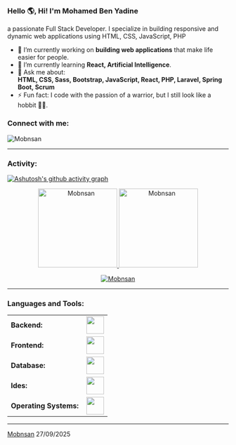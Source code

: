 <link rel="stylesheet" type='text/css' href="https://cdn.jsdelivr.net/gh/devicons/devicon@latest/devicon.min.css" />

### Hello 🌎, Hi! I'm Mohamed Ben Yadine

a passionate Full Stack Developer. I specialize in building responsive and dynamic web applications using HTML, CSS, JavaScript, PHP


- 🔭 I’m currently working on **building web applications** that make life easier for people.  
- 🌱 I’m currently learning **React, Artificial Intelligence**.  
- 💬 Ask me about:  
  **HTML, CSS, Sass, Bootstrap, JavaScript, React, PHP, Laravel, Spring Boot, Scrum**  
- ⚡ Fun fact: I code with the passion of a warrior, but I still look like a hobbit 🧙‍♂️.

<h3 align="left">Connect with me:</h3>
<p align="left">
<a href="https://twitter.com/Mobnsan" target="blank"><i align="center" class="devicon-twitter-original" alt="Mobnsan" height="40" width="60" ></i>
</a>
<a href="[https://www.linkedin.com/in/renato-r-611795133/](https://www.linkedin.com/in/mohamed-benyadinee-49587532b/)" target="blank"><i align="center" class="devicon-linkedin-plain colored" alt="mobn" height="40" width="60" ></i>
</a>
</p>

<p align="left"> <img src="https://komarev.com/ghpvc/?username=Mobnsan&label=Profile%20views&color=0e75b6&style=flat" alt="Mobnsan" /> </p>


------
<h3 align="left">Activity:</h3>

[![Ashutosh's github activity graph](https://github-readme-activity-graph.vercel.app/graph?username=Mobnsan&bg_color=100f0f&color=4c5e9e&line=4c569e&point=403e41&area=true&hide_border=true)](https://github.com/ashutosh00710/github-readme-activity-graph)

<div align="center">
  <a href="https://github.com/Mobnsan">
    <img height="180em" src="https://github-readme-stats.vercel.app/api/top-langs?username=Mobnsan&show_icons=true&locale=en&layout=compact&theme=tokyonight" alt="Mobnsan"/>
    <img height="180em" src="https://github-readme-stats.vercel.app/api?username=Mobnsan&show_icons=true&locale=en&layout=compact&theme=tokyonight" alt="Mobnsan"/>
  </a>
</div>
<p align="center">
  <a href="https://github.com/Mobnsan">
    <img src="https://github-readme-streak-stats.herokuapp.com/?user=Mobnsan&&theme=tokyonight" alt="Mobnsan" />
  </a>
</p>

------
<h3 align="left">Languages and Tools:</h3>
<table>
    <tr>
        <td style="font-weight: bold; padding-right: 10px; vertical-align: center; border: none;">Backend:</td>
        <td><img height="40" src="https://skillicons.dev/icons?i=php,python,laravel"/></td>
    </tr>
    <tr>
        <td style="font-weight: bold; padding-right: 10px; vertical-align: center;">Frontend:</td>
        <td><img height="40" src="https://skillicons.dev/icons?i=react,bootstrap,html,css,sass,js,figma"/></td>
    </tr>
    <tr>
        <td style="font-weight: bold; padding-right: 10px; vertical-align: center; border: none;">Database:</td>
        <td><img height="40" src="https://skillicons.dev/icons?i=mysql,mongodb"/></td>
    </tr>
    <tr>
        <td style="font-weight: bold; padding-right: 10px; vertical-align: center; border: none;">Ides:</td>
        <td><img height="40" src="https://skillicons.dev/icons?i=vscode,phpstorm,eclipse,visualstudio,webstorm,sublime"/></td>
    </tr>
    <tr>
        <td style="font-weight: bold; padding-right: 10px; vertical-align: center; border: none;">Operating Systems:</td>
        <td><img height="40" src="https://skillicons.dev/icons?i=windows"/></td>
    </tr>
</table>

------
[Mobnsan](https://github.com/Mobnsan)
27/09/2025
